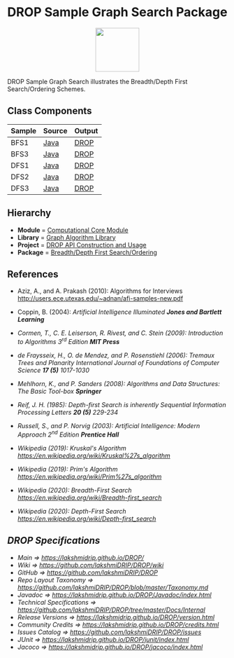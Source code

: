 # DROP Sample Graph Search Package

<p align="center"><img src="https://github.com/lakshmiDRIP/DROP/blob/master/DRIP_Logo.gif?raw=true" width="100"></p>

DROP Sample Graph Search illustrates the Breadth/Depth First Search/Ordering Schemes.


## Class Components

 |     Sample     | Source | Output |
 |----------------|--------|--------|
 | BFS1 | [Java](https://github.com/lakshmiDRIP/DROP/tree/master/src/main/java/org/drip/sample/graphsearch/BFS1.java) | [DROP](https://github.com/lakshmiDRIP/DROP/blob/master/drop/org/drip/sample/graph/BFS1.drop) |
 | BFS3 | [Java](https://github.com/lakshmiDRIP/DROP/tree/master/src/main/java/org/drip/sample/graphsearch/BFS3.java) | [DROP](https://github.com/lakshmiDRIP/DROP/blob/master/drop/org/drip/sample/graph/BFS3.drop) |
 | DFS1 | [Java](https://github.com/lakshmiDRIP/DROP/tree/master/src/main/java/org/drip/sample/graphsearch/DFS1.java) | [DROP](https://github.com/lakshmiDRIP/DROP/blob/master/drop/org/drip/sample/graph/DFS1.drop) |
 | DFS2 | [Java](https://github.com/lakshmiDRIP/DROP/tree/master/src/main/java/org/drip/sample/graphsearch/DFS2.java) | [DROP](https://github.com/lakshmiDRIP/DROP/blob/master/drop/org/drip/sample/graph/DFS2.drop) |
 | DFS3 | [Java](https://github.com/lakshmiDRIP/DROP/tree/master/src/main/java/org/drip/sample/graphsearch/DFS3.java) | [DROP](https://github.com/lakshmiDRIP/DROP/blob/master/drop/org/drip/sample/graph/DFS3.drop) |


## Hierarchy

 <ul>
	<li><b>Module </b> = <a href = "https://github.com/lakshmiDRIP/DROP/tree/master/ComputationalCore.md">Computational Core Module</a></li>
	<li><b>Library</b> = <a href = "https://github.com/lakshmiDRIP/DROP/tree/master/GraphAlgorithmLibrary.md">Graph Algorithm Library</a></li>
	<li><b>Project</b> = <a href = "https://github.com/lakshmiDRIP/DROP/tree/master/src/main/java/org/drip/sample/README.md">DROP API Construction and Usage</a></li>
	<li><b>Package</b> = <a href = "https://github.com/lakshmiDRIP/DROP/tree/master/src/main/java/org/drip/sample/graphsearch/README.md">Breadth/Depth First Search/Ordering</a></li>
 </ul>


## References

 * Aziz, A., and A. Prakash (2010): Algorithms for Interviews http://users.ece.utexas.edu/~adnan/afi-samples-new.pdf

 * Coppin, B. (2004): <i>Artificial Intelligence Illuminated<i> <b>Jones and Bartlett Learning</b>

 * Cormen, T., C. E. Leiserson, R. Rivest, and C. Stein (2009): <i>Introduction to Algorithms 3<sup>rd</sup> Edition</i> <b>MIT Press</b>

 * de Fraysseix, H., O. de Mendez, and P. Rosenstiehl (2006): Tremaux Trees and Planarity <i>International Journal of Foundations of Computer Science</i> <b>17 (5)</b> 1017-1030

 * Mehlhorn, K., and P. Sanders (2008): <i>Algorithms and Data Structures: The Basic Tool-box</i> <b>Springer</b>

 * Reif, J. H. (1985): Depth-first Search is inherently Sequential <i>Information Processing Letters</i> <b>20 (5)</b> 229-234

 * Russell, S., and P. Norvig (2003): <i>Artificial Intelligence: Modern Approach 2<sup>nd</sup> Edition</i> <b>Prentice Hall</b>

 * Wikipedia (2019): Kruskal's Algorithm https://en.wikipedia.org/wiki/Kruskal%27s_algorithm

 * Wikipedia (2019): Prim's Algorithm https://en.wikipedia.org/wiki/Prim%27s_algorithm

 * Wikipedia (2020): Breadth-First Search https://en.wikipedia.org/wiki/Breadth-first_search

 * Wikipedia (2020): Depth-First Search https://en.wikipedia.org/wiki/Depth-first_search


## DROP Specifications

 * Main                     => https://lakshmidrip.github.io/DROP/
 * Wiki                     => https://github.com/lakshmiDRIP/DROP/wiki
 * GitHub                   => https://github.com/lakshmiDRIP/DROP
 * Repo Layout Taxonomy     => https://github.com/lakshmiDRIP/DROP/blob/master/Taxonomy.md
 * Javadoc                  => https://lakshmidrip.github.io/DROP/Javadoc/index.html
 * Technical Specifications => https://github.com/lakshmiDRIP/DROP/tree/master/Docs/Internal
 * Release Versions         => https://lakshmidrip.github.io/DROP/version.html
 * Community Credits        => https://lakshmidrip.github.io/DROP/credits.html
 * Issues Catalog           => https://github.com/lakshmiDRIP/DROP/issues
 * JUnit                    => https://lakshmidrip.github.io/DROP/junit/index.html
 * Jacoco                   => https://lakshmidrip.github.io/DROP/jacoco/index.html
